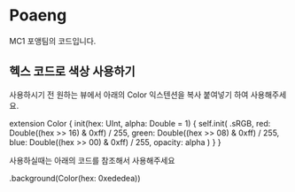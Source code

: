 # Poaeng

MC1 포앵팀의 코드입니다.


## 헥스 코드로 색상 사용하기

사용하시기 전 원하는 뷰에서 아래의 Color 익스텐션을 복사 붙여넣기 하여 사용해주세요.

extension Color {
    init(hex: UInt, alpha: Double = 1) {
        self.init(
            .sRGB,
            red: Double((hex >> 16) & 0xff) / 255,
            green: Double((hex >> 08) & 0xff) / 255,
            blue: Double((hex >> 00) & 0xff) / 255,
            opacity: alpha
        )
    }
}

사용하실때는 아래의 코드를 참조해서 사용해주세요

.background(Color(hex: 0xededea))
